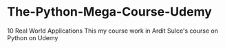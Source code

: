 # The-Python-Mega-Course-Udemy
10 Real World Applications
This my course work in Ardit Sulce's course on Python on Udemy